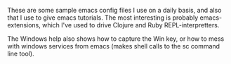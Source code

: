 
These are some sample emacs config files I use on a daily basis, and
also that I use to give emacs tutorials. The most interesting is
probably emacs-extensions, which I've used to drive Clojure and Ruby
REPL-interpretters.
      
The Windows help also shows how to capture the Win key, or how to mess
with windows services from emacs (makes shell calls to the sc command
line tool).

